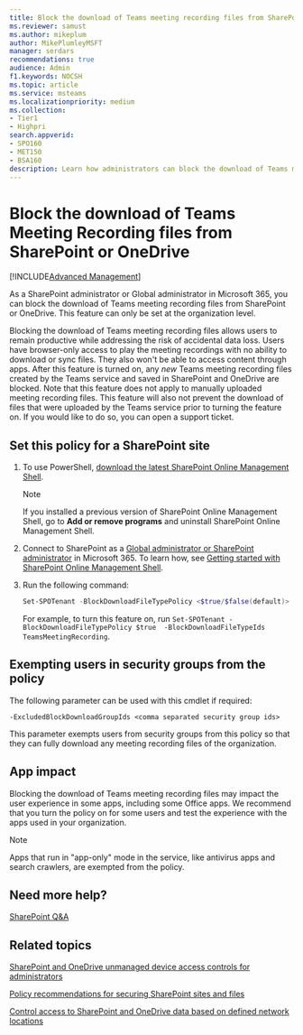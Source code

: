 ```yaml
---
title: Block the download of Teams meeting recording files from SharePoint or OneDrive
ms.reviewer: samust
ms.author: mikeplum
author: MikePlumleyMSFT
manager: serdars
recommendations: true
audience: Admin
f1.keywords: NOCSH
ms.topic: article
ms.service: msteams
ms.localizationpriority: medium
ms.collection:
- Tier1
- Highpri
search.appverid:
- SPO160
- MET150
- BSA160
description: Learn how administrators can block the download of Teams meeting recording files from SharePoint and OneDrive.
---
```


# Block the download of Teams Meeting Recording files from SharePoint or OneDrive

[!INCLUDE[Advanced Management](includes/advanced-management.md)]

As a SharePoint administrator or Global administrator in Microsoft 365, you can block the download of Teams meeting recording files from SharePoint or OneDrive. This feature can only be set at the organization level.

Blocking the download of Teams meeting recording files allows users to remain productive while addressing the risk of accidental data loss. Users have browser-only access to play the meeting recordings with no ability to download or sync files. They also won't be able to access content through apps. After this feature is turned on, any _new_ Teams meeting recording files created by the Teams service and saved in SharePoint and OneDrive are blocked. Note that this feature does not apply to manually uploaded meeting recording files. This feature will also not prevent the download of files that were uploaded by the Teams service prior to turning the feature on. If you would like to do so, you can open a support ticket.   

## Set this policy for a SharePoint site

1. To use PowerShell, [download the latest SharePoint Online Management Shell](https://go.microsoft.com/fwlink/p/?LinkId=255251).

    > [!NOTE]
    > If you installed a previous version of SharePoint Online Management Shell, go to **Add or remove programs** and uninstall SharePoint Online Management Shell.
2. Connect to SharePoint as a [Global administrator or SharePoint administrator](./sharepoint-admin-role.md) in Microsoft 365. To learn how, see [Getting started with SharePoint Online Management Shell](/powershell/sharepoint/sharepoint-online/connect-sharepoint-online).

3.  Run the following command:

    ```PowerShell
    Set-SPOTenant -BlockDownloadFileTypePolicy <$true/$false(default)>  -BlockDownloadFileTypeIds  TeamsMeetingRecording
    ```
    For example, to turn this feature on, run `Set-SPOTenant -BlockDownloadFileTypePolicy $true  -BlockDownloadFileTypeIds  TeamsMeetingRecording`.

## Exempting users in security groups from the policy

 The following parameter can be used with this cmdlet if required:

  `-ExcludedBlockDownloadGroupIds <comma separated security group ids>`
  
  This parameter exempts users from security groups from this policy so that they can fully download any meeting recording files of the organization.

## App impact

Blocking the download of Teams meeting recording files may impact the user experience in some apps, including some Office apps. We recommend that you turn the policy on for some users and test the experience with the apps used in your organization. 

> [!NOTE]
> Apps that run in "app-only" mode in the service, like antivirus apps and search crawlers, are exempted from the policy.

## Need more help?

[SharePoint Q&A](/answers/topics/office-sharepoint-online.html)

## Related topics

[SharePoint and OneDrive unmanaged device access controls for administrators](/sharepoint/control-access-from-unmanaged-devices)

[Policy recommendations for securing SharePoint sites and files](/microsoft-365/enterprise/sharepoint-file-access-policies)

[Control access to SharePoint and OneDrive data based on defined network locations](control-access-based-on-network-location.md)